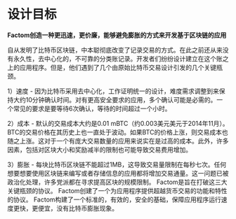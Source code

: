 # 设计目标

**Factom创造一种更迅速，更价廉，能够避免膨胀的方式来开发基于区块链的应用**

自从发明了比特币区块链，中本聪彻底改变了记录交易的方式。在此之前还从来没有永久性，去中心化的，不可靠的分类账记录。开发者们纷纷设计建立在这个账之上的应用程序。但是，他们遇到了几个由原始比特币交易设计引发的几个关键瓶颈。

1）速度 - 因为比特币采用去中心化，工作证明统一的设计，难度需求调整到来保持大约10分钟确认时间。对有更高安全要求的应用，多个确认可能是必需的。一个常见的要求是要等待6次确认，等待的时间超过一个小时。

2）成本 - 默认的交易成本大约是0.01 mBTC（约0.003美元美元于2014年11月）。 BTC的交易价格在其历史上也一直处于波动。如果BTC的价格上涨，则交易成本也随之上涨。这对于一个有庞大交易数量的应用来说实在是过高的成本。此外，许多因素，包括对区块大小和奖励减半的限制也可能导致交易费用增加。

3）膨胀 - 每块比特币区块链不能超过1MB，这导致交易量限制在每秒七次。任何想要想要使用区块链来编写或者存储信息的应用都将增加交易通量。这一问题已被政治化处理，许多党派都在寻求提高区块的规模限制。 Factom是旨在打破这三大关键瓶颈的协议。 Factom创建了一个为应用程序提供超越货币交易的功能和特性的协议。 Factom构建了一个标准的，有效的，安全的基础，保障应用程序运行速度更快，更便宜，没有比特币膨胀现象。
